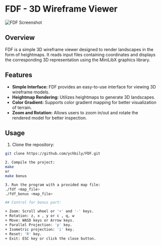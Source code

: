 # FDF - 3D Wireframe Viewer

![FDF Screenshot](./images/img1)

## Overview

FDF is a simple 3D wireframe viewer designed to render landscapes in the form of heightmaps. It reads input files containing coordinates and displays the corresponding 3D representation using the MiniLibX graphics library.

## Features

- **Simple Interface:** FDF provides an easy-to-use interface for viewing 3D wireframe models.
- **Heightmap Rendering:** Utilizes heightmaps to generate 3D landscapes.
- **Color Gradient:** Supports color gradient mapping for better visualization of terrain.
- **Zoom and Rotation:** Allows users to zoom in/out and rotate the rendered model for better inspection.

## Usage

1. Clone the repository:

```bash
git clone https://github.com/ychbily/FDF.git

2. Compile the project:
make
or
make bonus

3. Run the program with a provided map file:
./fdf <map_file>
./fdf_bonus <map_file>

## Control for bonus part:

+ Zoom: Scroll wheel or '+' and '-' keys.
+ Rotation: z, x , y or c , q, w
+ Move: WASD keys or Arrow keys.
+ Parallel Projection: 'p' key.
+ Isometric projection: 'i' key.
+ Reset: 'R' key.
+ Exit: ESC key or click the close button.
